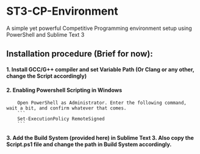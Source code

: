 # ST3-CP-Environment
A simple yet powerful Competitive Programming environment setup using PowerShell and Sublime Text 3

## Installation procedure (Brief for now):
  #### 1. Install GCC/G++ compiler and set Variable Path (Or Clang or any other, change the Script accordingly)
  #### 2. Enabling Powershell Scripting in Windows
        Open PowerShell as Administrator. Enter the following command, wait a bit, and confirm whatever that comes.
        ```
        Set-ExecutionPolicy RemoteSigned
        ```
  #### 3. Add the Build System (provided here) in Sublime Text 3. Also copy the Script.ps1 file and change the path in Build System accordingly.
